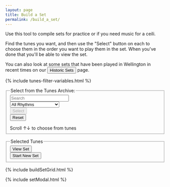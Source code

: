 ```yaml
---
layout: page
title: Build a Set
permalink: /build_a_set/
---
```


Use this tool to compile sets for practice or if you need music for a ceili.

Find the tunes you want, and then use the "Select" button on each to choose them
in the order you want to play them in the set. When you've done that you'll be able
to view the set.

You can also look at some sets that have been played in Wellington in recent times on our
<button class="filterButton" onclick="window.location.href = '/historic_sets/';">Historic Sets</button>
page.

<script>
    window.store = {
      {% assign tuneID = 0 %}
      {% assign tunes =  site.tunes | sort: 'titleID' %}
      {% for tune in tunes %}
          {% assign tuneID = tuneID | plus: 1 %}
          "{{ tuneID }}": {
              "title": "{{ tune.title | xml_escape }}",
              "tuneID": "{{ tuneID }}",
              "key": "{{ tune.key | xml_escape }}",
              "rhythm": "{{ tune.rhythm | xml_escape }}",
              "url": "{{ tune.url | xml_escape }}",
              "mp3": "",
              "abc": {{ tune.abc | jsonify }}
          }{% unless forloop.last %},{% endunless %}
      {% endfor %}
    };
</script>

<!-- Some boilerplate that's common to a number of pages -->

{% include tunes-filter-variables.html %}
<form>
    <fieldset>
        <legend>Select from the Tunes Archive:</legend>
        <div class="formParent">
        <div class="formChild">
            <input type="text" id="title-box" name="searchTitle" placeholder='Search'
            value='' onkeydown="wssTools.enableSearchButton()">
        </div>
        <div class="formChild">
            <select id="rhythm-box" name="searchRhythm"  onChange="wssTools.enableSearchButton()">
            <option value="">All Rhythms</option>
            {% for rhythm in rhythms %}
            {% if rhythm != '' %}
            <option value="{{ rhythm }}">{{ rhythm | capitalize }}</option>
            {% endif %}
            {% endfor %}
            </select>
        </div>
        </div>
        <div class="formParent">
            <div class="formChild">
                <span title="Run the filter with the default settings to see the whole list">
                    <input class="filterButton filterDisabled" id="submitSearch" type="button" name="submit" value="Select" onclick="buildSetGrid.formSearch([searchTitle.value, searchRhythm.value])" disabled>
                </span>
            </div>
            <div class="formChild">   
                <span title="Reset to default">  
                    <input class="filterButton" id="formReset" type="button" name="reset" value="Reset" onclick="buildSetGrid.formReset(['title-box', 'rhythm-box'])">
                </span>
            </div>
        </div>
        <p></p>
        Scroll &#8593;&#8595; to choose from <span id="tunesCount"></span> tunes
    </fieldset>
</form>

<div class="row"></div>

<form>
    <fieldset>
        <legend>Selected Tunes</legend>
        <div id="setTuneTitles" class="setChoice"></div>
        <div class="formParent">
            <div class="formChild">
                <input value='View Set' type='button' class="filterButton" onclick='viewModal()' />
            </div>
            <div class="formChild">
                <span title="Clear the music notation to start a new set">
                    <input value='Start New Set' type='button' class="filterButton" onclick='buildSetGrid.Reset()' />
                </span>
            </div>
        </div>
    </fieldset>
</form>

<div class="row"></div>

{% include buildSetGrid.html %}

{% include setModal.html %}

<!-- Area to store ABC -->

<textarea id="textAreaABC" style="display:none;"></textarea>

<script>
buildSetGrid.initialiseLunrSearch();

document.addEventListener("DOMContentLoaded", function (event) {
    buildSetGrid.displaySetGrid("", window.store);
});
</script>
